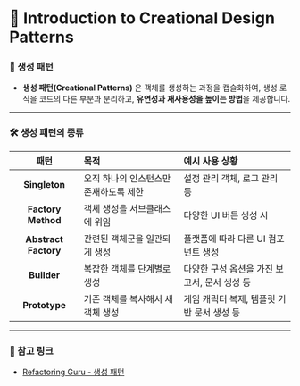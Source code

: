 <!-- pattern_name: 생성 패턴이란? -->
# 🧱 Introduction to Creational Design Patterns

### **📘 생성 패턴**
-  **생성 패턴(Creational Patterns)** 은 객체를 생성하는 과정을 캡슐화하여, 생성 로직을 코드의 다른 부분과 분리하고, **유연성과 재사용성을 높이는 방법**을 제공합니다.
---


### 🛠 생성 패턴의 종류

| 패턴 | 목적 | 예시 사용 상황 |
|:---:|:-----|:------------------|
| **Singleton** | 오직 하나의 인스턴스만 존재하도록 제한 | 설정 관리 객체, 로그 관리 등 |
| **Factory Method** | 객체 생성을 서브클래스에 위임 | 다양한 UI 버튼 생성 시 |
| **Abstract Factory** | 관련된 객체군을 일관되게 생성 | 플랫폼에 따라 다른 UI 컴포넌트 생성 |
| **Builder** | 복잡한 객체를 단계별로 생성 | 다양한 구성 옵션을 가진 보고서, 문서 생성 등 |
| **Prototype** | 기존 객체를 복사해서 새 객체 생성 | 게임 캐릭터 복제, 템플릿 기반 문서 생성 등 |


----------

### **📎 참고 링크**

-   [Refactoring Guru - 생성 패턴](https://refactoring.guru/ko/design-patterns/creational-patterns)
